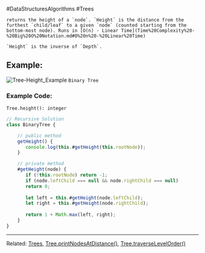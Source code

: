 #DataStructuresAlgorithms #Trees 

```ad-summary
returns the height of a `node`. `Height` is the distance from the furthest `child/leaf` to a given `node` (counted starting from the bottom-most node). Runs in [O(n) - Linear Time](Time%20Complexity%20-%20Big%20O%20Notation.md#O%20n%20-%20Linear%20Time)

`Height` is the inverse of `Depth`.
```


## Example:
![Tree-Height_Example](Tree-Height_Example.png)
															`Binary Tree`


### Example Code:
`Tree.height(): integer`

```javascript
// Recursive Solution
class BinaryTree {

	// public method
	getHeight() {
	   console.log(this.#getHeight(this.rootNode));
	}

	// private method
	#getHeight(node) {
	   if (!this.rootNode) return -1;
	   if (node.leftChild === null && node.rightChild === null)
	   return 0;
	    
	   let left = this.#getHeight(node.leftChild);
	   let right = this.#getHeight(node.rightChild);
	
	   return 1 + Math.max(left, right);
	}
}
```

---
Related: [Trees](Trees.md), [Tree.printNodesAtDistance()](Tree.printNodesAtDistance().md), [Tree.traverseLevelOrder()](Tree.traverseLevelOrder().md)
